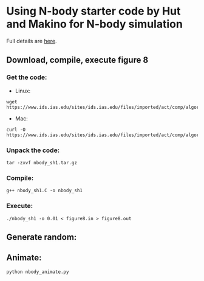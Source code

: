 # Using N-body starter code by Hut and Makino for N-body simulation

Full details are [here](https://www.ids.ias.edu/~piet/act/comp/algorithms/starter).

## Download, compile, execute figure 8

### Get the code:

- Linux:
```
wget https://www.ids.ias.edu/sites/ids.ias.edu/files/imported/act/comp/algorithms/starter/nbody_sh1.tar.gz
```
- Mac:
```
curl -O https://www.ids.ias.edu/sites/ids.ias.edu/files/imported/act/comp/algorithms/starter/nbody_sh1.tar.gz
```

### Unpack the code:
```
tar -zxvf nbody_sh1.tar.gz
```

### Compile:
```
g++ nbody_sh1.C -o nbody_sh1
```

### Execute:
```
./nbody_sh1 -o 0.01 < figure8.in > figure8.out
```

## Generate random:

### 

## Animate:
```
python nbody_animate.py
```

